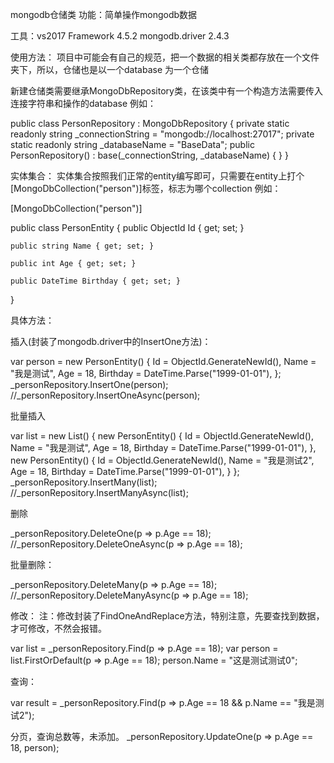 mongodb仓储类
功能：简单操作mongodb数据

工具：vs2017
Framework 4.5.2
mongodb.driver 2.4.3

使用方法：
项目中可能会有自己的规范，把一个数据的相关类都存放在一个文件夹下，所以，仓储也是以一个database 为一个仓储


新建仓储类需要继承MongoDbRepository类，在该类中有一个构造方法需要传入连接字符串和操作的database
例如：

public class PersonRepository : MongoDbRepository
{
    private static readonly string _connectionString = "mongodb://localhost:27017";
    private static readonly string _databaseName = "BaseData";
    public PersonRepository() : base(_connectionString, _databaseName)
    {
    }
}


实体集合：
实体集合按照我们正常的entity编写即可，只需要在entity上打个[MongoDbCollection("person")]标签，标志为哪个collection
例如：

[MongoDbCollection("person")]

public class PersonEntity
{
    public ObjectId Id { get; set; }

    public string Name { get; set; }

    public int Age { get; set; }

    public DateTime Birthday { get; set; }
}

具体方法：

插入(封装了mongodb.driver中的InsertOne方法)：

var person = new PersonEntity()
{
    Id = ObjectId.GenerateNewId(),
    Name = "我是测试",
    Age = 18,
    Birthday = DateTime.Parse("1999-01-01"),
};
_personRepository.InsertOne<PersonEntity>(person);
//_personRepository.InsertOneAsync<PersonEntity>(person);


批量插入

var list = new List<PersonEntity>()
{
    new PersonEntity()
    {
        Id = ObjectId.GenerateNewId(),
        Name = "我是测试",
        Age = 18,
        Birthday = DateTime.Parse("1999-01-01"),
    },
    new PersonEntity()
    {
        Id = ObjectId.GenerateNewId(),
        Name = "我是测试2",
        Age = 18,
        Birthday = DateTime.Parse("1999-01-01"),
    }
};
_personRepository.InsertMany<PersonEntity>(list);
//_personRepository.InsertManyAsync<PersonEntity>(list);


删除

_personRepository.DeleteOne<PersonEntity>(p => p.Age == 18);
//_personRepository.DeleteOneAsync<PersonEntity>(p => p.Age == 18);


批量删除：

_personRepository.DeleteMany<PersonEntity>(p => p.Age == 18);
//_personRepository.DeleteManyAsync<PersonEntity>(p => p.Age == 18);


修改：
注：修改封装了FindOneAndReplace方法，特别注意，先要查找到数据，才可修改，不然会报错。

var list = _personRepository.Find<PersonEntity>(p => p.Age == 18);
var person = list.FirstOrDefault(p => p.Age == 18);
person.Name = "这是测试测试0";


查询：

var result = _personRepository.Find<PersonEntity>(p => p.Age == 18 && p.Name == "我是测试2");

分页，查询总数等，未添加。
_personRepository.UpdateOne<PersonEntity>(p => p.Age == 18, person);
            
            


